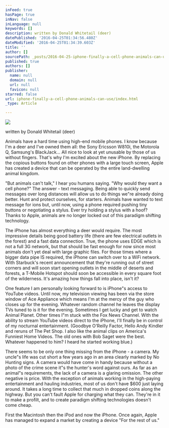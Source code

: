 ```yaml
---
inFeed: true
hasPage: true
inNav: false
inLanguage: null
keywords: []
description: written by Donald Whitetail (deer)
datePublished: '2016-04-25T01:34:56.480Z'
dateModified: '2016-04-25T01:34:39.603Z'
title: ''
author: []
sourcePath: _posts/2016-04-25-iphone-finally-a-cell-phone-animals-can-use.md
published: true
authors: []
publisher:
  name: null
  domain: null
  url: null
  favicon: null
starred: false
url: iphone-finally-a-cell-phone-animals-can-use/index.html
_type: Article

---
```

![](https://the-grid-user-content.s3-us-west-2.amazonaws.com/26c409a0-792a-44aa-9162-e042043ad876.jpg)

written by Donald Whitetail (deer)

Animals have a hard time using high-end mobile phones. I know because I'm a deer and I've owned them all: the Sony Ericsson W810i, the Motorola Q, Samsung's BlackJack... All nice to look at yet unusable by those of us without fingers. That's why I'm excited about the new iPhone. By replacing the copious buttons found on other phones with a large touch screen, Apple has created a device that can be operated by the entire land-dwelling animal kingdom.

"But animals can't talk," I hear you humans saying. "Why would they want a cell phone?" The answer - text messaging. Being able to quickly send messages over long distances will allow us to do things we"re already doing better. Hunt and protect ourselves, for starters. Animals have wanted to text message for ions but, until now, using a phone required pushing tiny buttons or negotiating a stylus. Ever try holding a stylus with a hoof? Thanks to Apple, animals are no longer locked out of this paradigm shifting technology.

The iPhone has almost everything a deer would require. The most impressive details being good battery life (there are few electrical outlets in the forest) and a fast data connection. True, the phone uses EDGE which is not a full 3G network, but that should be fast enough for now since most animals don't yet deal with large graphic files. For those times where a bigger data pipe IS required, the iPhone can switch over to a WiFi network. With Starbuck's recent announcement that they're running out of street corners and will soon start opening outlets in the middle of deserts and forests, a T-Mobile Hotspot should soon be accessible in every square foot of the wilderness. It's amazing how things fall into place, isn't it?

One feature I am personally looking forward to is iPhone"s access to YouTube videos. Until now, my television viewing has been via the store window of Ace Appliance which means I'm at the mercy of the guy who closes up for the evening. Whatever random channel he leaves the display TVs tuned to is it for the evening. Sometimes I get lucky and get to watch Animal Planet. Other times I"m stuck with the Fox News Channel. With the ability to stream YouTube videos direct to the iPhone, I'll finally be in control of my nocturnal entertainment. (Goodbye O'Reilly Factor, Hello Andy Kindler and reruns of The Pet Shop. I also like the animal clips on America's Funniest Home Videos. The old ones with Bob Saget were the best. Whatever happened to him? I heard he started working blue.)

There seems to be only one thing missing from the iPhone - a camera. My uncle"s life was cut short a few years ago in an area clearly marked by No Hunting signs. A camera would have come in handy because without a photo of the crime scene it"s the hunter's word against ours. As far as an animal"s requirements, the lack of a camera is a glaring omission. The other negative is price. With the exception of animals working in the high-paying entertainment and hauling industries, most of us don't have $600 just laying around. It takes a long time to collect that much in dropped coins along the highway. But you can't fault Apple for charging what they can. They're in it to make a profilt, and to create paradigm shifting technologies doesn't come cheap.

First the Macintosh then the iPod and now the iPhone. Once again, Apple has managed to expand a market by creating a device "For the rest of us."